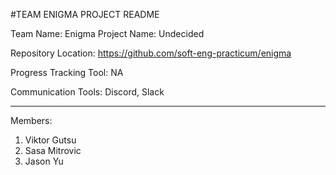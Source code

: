 #TEAM ENIGMA PROJECT README

Team Name: Enigma
Project Name: Undecided

Repository Location: https://github.com/soft-eng-practicum/enigma

Progress Tracking Tool: NA

Communication Tools: Discord, Slack

***

Members:
1. Viktor Gutsu
2. Sasa Mitrovic
3. Jason Yu
